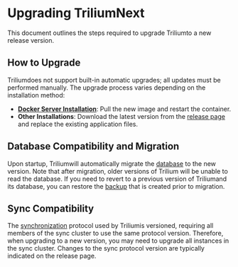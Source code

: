# Upgrading TriliumNext

This document outlines the steps required to upgrade Triliumto a new release version.

## How to Upgrade

Triliumdoes not support built-in automatic upgrades; all updates must be performed manually. The upgrade process varies depending on the installation method:

- **[Docker Server Installation](docker-server-installation.md)**: Pull the new image and restart the container.
- **Other Installations**: Download the latest version from the [release page](https://github.com/TriliumNext/Notes/releases/latest) and replace the existing application files.

## Database Compatibility and Migration

Upon startup, Triliumwill automatically migrate the [database](database.md) to the new version. Note that after migration, older versions of Trilium will be unable to read the database. If you need to revert to a previous version of Triliumand its database, you can restore the [backup](backup.md) that is created prior to migration.

## Sync Compatibility

The [synchronization](synchronization.md) protocol used by Triliumis versioned, requiring all members of the sync cluster to use the same protocol version. Therefore, when upgrading to a new version, you may need to upgrade all instances in the sync cluster. Changes to the sync protocol version are typically indicated on the release page.
